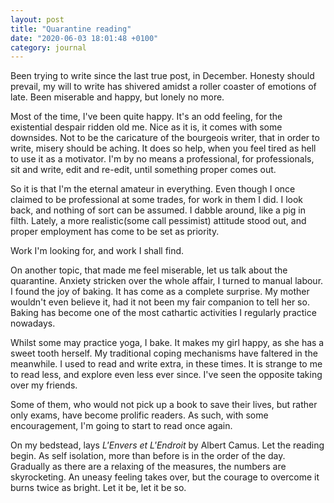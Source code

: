 ```yaml
---
layout: post
title: "Quarantine reading"
date: "2020-06-03 18:01:48 +0100"
category: journal
---
```



Been trying to write since the last true post, in December. Honesty
should prevail, my will to write has shivered amidst a roller coaster of emotions
of late. Been miserable and happy, but lonely no more.

Most of the time, I've been quite happy. It's an odd feeling, for the
existential despair ridden old me. Nice as it is, it comes with some downsides.
Not to be the caricature of the bourgeois writer, that in order to write, misery
should be aching. It does so help, when you feel tired as hell to use it as a
motivator. I'm by no means a professional, for professionals, sit and write,
edit and re-edit, until something proper comes out.

So it is that I'm the eternal amateur in everything. Even though I once claimed
to be professional at some trades, for work in them I did. I look back, and
nothing of sort can be assumed. I dabble around, like a pig in filth. Lately,
a more realistic(some call pessimist) attitude stood out, and proper employment
has come to be set as priority.

Work I'm looking for, and work I shall find.

On another topic, that made me feel miserable, let us talk about the
quarantine. Anxiety stricken over the whole affair, I turned to manual labour.
I found the joy of baking. It has come as a complete surprise. My mother
wouldn't even believe it, had it not been my fair companion to tell her so.
Baking has become one of the most cathartic activities I regularly practice
nowadays.

Whilst some may practice yoga, I bake. It makes my girl happy, as she has a
sweet tooth herself. My traditional coping mechanisms have faltered in the
meanwhile. I used to read and write extra, in these times. It is strange to me
to read less, and explore even less ever since. I've seen the opposite taking
over my friends.

Some of them, who would not pick up a book to save their lives, but rather only
exams, have become prolific readers. As such, with some encouragement, I'm
going to start to read once again.

On my bedstead, lays *L'Envers et L'Endroit* by Albert Camus. Let the reading
begin. As self isolation, more than before is in the order of the day.
Gradually as there are a relaxing of the measures, the numbers are
skyrocketing. An uneasy feeling takes over, but the courage to overcome it
burns twice as bright. Let it be, let it be so.

